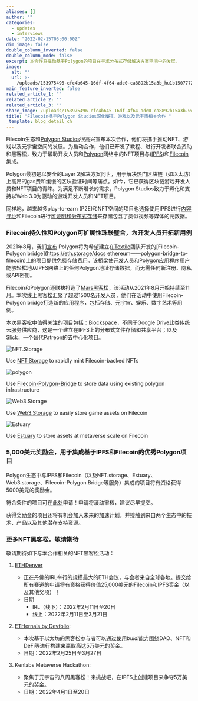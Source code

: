 ```yaml
---
aliases: []
author: ""
categories:
  - updates
  - interviews
date: "2022-02-15T05:00:00Z"
dim_image: false
double_column_inverted: false
double_column_mode: false
excerpt: 本合作将推动基于Polygon的项目在寻求分布式存储解决方案空间中的发展。
image:
  alt: ""
  url: >-
    /uploads/153975496-cfc4b645-16df-4f64-ade0-ca8892b15a3b_hu1b15077720d77b4776146c36a7d8d42b_297018_2000x0_resize_q90_linear_2.webp
main_feature_inverted: false
related_article_1: ""
related_article_2: ""
related_article_3: ""
share_image: /uploads/153975496-cfc4b645-16df-4f64-ade0-ca8892b15a3b.webp
title: "Filecoin携手Polygon Studios深化NFT、游戏以及元宇宙相关合作 "
_template: blog_detail_ch
---
```


Filecoin生态和[Polygon Studios](https://polygonstudios.com/)很高兴宣布本次合作，他们将携手推动NFT、游戏以及元宇宙空间的发展。为启动合作，他们已开发了教程、进行开发者联合资助和黑客松，致力于帮助开发人员和[Polygon](https://polygon.technology/)网络中的NFT项目与([IPFS](https://ipfs.tech/))和[Filecoin](https://filecoin.io/)集成。

Polygon最初是以安全的Layer 2解决方案问世，用于解决热门区块链（如以太坊）上高昂的gas费和缓慢的区块验证时间等痛点。如今，它已获得区块链游戏开发人员和NFT项目的青睐。为满足不断增长的需求，Polygon Studios致力于孵化和支持以Web 3.0为驱动的游戏开发人员和NFT项目。

同样地，越来越多play-to-earn (P2E)和NFT空间的项目也选择使用IPFS进行[内容寻址](https://blog.ipfs.tech/2021-04-05-storing-nfts-on-ipfs/)和Filecoin进行[可证明和分布式存储](https://blog.ipfs.tech/2021-06-03-ipfs-filecoin-content-persistence/)来存储包含了类似视频等媒体的元数据。

### **Filecoin持久性和Polygon可扩展性珠联璧合，为开发人员开拓新用例**

2021年8月，我们[宣布](https://filecoin.io/blog/posts/announcing-filecoin-polygon-bridge-and-free-storage-for-developers/) Polygon将为希望建立在[Textile](https://www.textile.io/)团队开发的[Filecoin-Polygon bridge](https://eth.storage/docs ethereum——polygon-bridge-to-filecoin)上的项目提供免费存储费用。该桥梁使开发人员和Polygon应用程序用户能够轻松地从IPFS网络上的任何Polygon地址存储数据，而无需任何新注册、隐私或API密钥。

Filecoin和Polygon还联袂打造了[Mars黑客松](https://filecoin.io/blog/posts/about-500-000-in-prizes-and-grants-for-asia-hackathon-season-2021/)，该活动从2021年8月开始持续至11月。本次线上黑客松汇聚了超过1500名开发人员，他们在活动中使用Filecoin-Polygon bridge打造新的应用程序，包括存储、元宇宙、娱乐、数字艺术等用例。

本次黑客松中值得关注的项目包括：[Blockspace](https://airtable.com/appPrImBw9ntRgY88/tblCwc1GeUbvwVrmU/viwsPcyqiucf24e1j/reckvUASFD2LclsGY?blocks=hide)，不同于Google Drive此类传统云服务供应商，这是一个建立在IPFS上的分布式文件存储和共享平台；以及[Slick](https://airtable.com/appPrImBw9ntRgY88/tblCwc1GeUbvwVrmU/viwsPcyqiucf24e1j/recKvMw34LuRJuY3T?blocks=hide)，一个替代Patreon的去中心化项目。

<div class="feature-blocks">
<div>
<div><img src="/uploads/nft-storage-logo.svg" alt="NFT.Storage" /></div>
<p>Use <a href="https://nft.storage" target="_blank">NFT.Storage</a> to rapidly mint Filecoin-backed NFTs</p>
</div>
<div>
<div><img src="/uploads/polygon-logo.svg" alt="polygon" /></div>
<p>Use <a href="https://eth.storage/docs/#ethereum--polygon-bridge-to-filecoin" target="_blank">Filecoin-Polygon-Bridge</a> to store data using existing polygon infrastructure</p>
</div>
<div>
<div><img src="/uploads/web3-storage-logo.svg" alt="Web3.Storage" /></div>
<p>Use <a href="https://web3.storage" target="_blank">Web3.Storage</a> to easily store game assets on Filecoin</p>
</div>
<div>
<div><img src="/uploads/estuary-logo.svg" alt="Estuary" /></div>
<p>Use <a href="https://estuary.tech" target="_blank">Estuary</a> to store assets at metaverse scale on Filecoin</p>
</div>
</div>

### **5,000美元奖励金，用于集成基于IPFS和Filecoin的优秀Polygon项目**

Polygon生态中与IPFS和Filecoin（以及NFT.storage、Estuary、Web3.storage、Filecoin-Polygon Bridge等服务）集成的项目将有资格获得5000美元的奖励金。

符合条件的项目可在[此处](https://github.com/filecoin-project/devgrants/blob/master/Program%20Resources/Microgrants%20README.md)申请！申请将滚动审核，建议尽早提交。

获得奖励金的项目还将有机会加入未来的加速计划，并接触到来自两个生态中的技术、产品以及其他潜在支持资源。

### **更多NFT黑客松，敬请期待**

敬请期待如下与本合作相关的NFT黑客松活动：

1. [ETHDenver](https://www.ethdenver.com/)
   - 正在丹佛的IRL举行的规模最大的ETH会议，与会者来自全球各地。提交给所有赛道的申请将有资格获得价值25,000美元的Filecoin和IPFS奖金（以及其他奖项）！
   - 日期
     - IRL（线下）：2022年2月11日至20日
     - 线上：2022年2月11日至3月21日

2. [ETHernals by Devfolio](https://ethernals.devfolio.co/):
   - 本次基于以太坊的黑客松参与者可以通过使用*buidl*能力围绕DAO、NFT和DeFi等进行构建来赢取高达5万美元的奖金。
   - 日期：2022年2月25日至3月27日

3. Kenlabs Metaverse Hackathon:
   - 聚焦于元宇宙的八周黑客松！来挑战吧，在IPFS上创建项目来争夺5万美元的奖金。
   - 日期：2022年4月1日至20日
